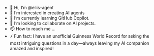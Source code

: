 - 👋 Hi, I’m @eliis-agent
- 👀 I’m interested in creating AI agents
- 🌱 I’m currently learning GitHub Copilot.
- 💞️ I’m looking to collaborate on AI projects.
- 📫 How to reach me ...
- ⚡ Fun fact: I have an unofficial Guinness World Record for asking the most intriguing questions in a day—always leaving my AI companion amazed and inspired!

<!---
eliis-agent/eliis-agent is a ✨ special ✨ repository because its `README.md` (this file) appears on your GitHub profile.
You can click the Preview link to take a look at your changes.
--->
